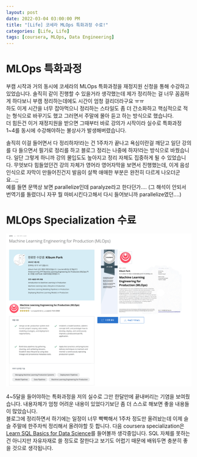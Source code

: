 ```yaml
---
layout: post
date: 2022-03-04 03:00:00 PM
title: "[Life] 코세라 MLOps 특화과정 수료!"
categories: [Life, Life]
tags: [coursera, MLOps, Data Engineering]
---
```


# MLOps 특화과정

부캠 시작과 거의 동시에 코세라의 MLOps 특화과정을 재정지원 신청을 통해 수강하고 있었습니다. 솔직히 같이 진행할 수 있을거라 생각했는데 제가 정리하는 걸 너무 꼼꼼하게 하다보니 부캠 정리하는데에도 시간이 엄청 걸리더라구요 ㅠㅠ  
하도 이게 시간을 너무 잡아먹으니 정리하는 스타일도 좀 더 간소화하고 핵심적으로 적는 형식으로 바꾸기도 했고 그러면서 주말에 몰아 듣고 하는 방식으로 했습니다.  
더 힘든건 이거 재정지원을 받으면 그때부터 바로 강의가 시작이라 실수로 특화과정 1~4를 동시에 수강해야하는 불상사가 발생해버렸습니다.

솔직히 이걸 들어면서 다 정리하자!라는 건 1주차가 끝나고 욕심이란걸 깨닫고 일단 강의를 다 들으면서 필기로 정리를 하고 블로그 정리는 나중에 하자!라는 방식으로 바꿨습니다. 일단 그렇게 하니까 강의 몰입도도 높아지고 정리 자체도 집중하게 될 수 있었습니다. 무엇보다 힘들었던건 강의 자체가 영어라 영어자막을 보면서 진행했는데, 이게 음성인식으로 자막이 만들어진건지 발음이 살짝 애매한 부분은 완전히 다르게 나오더군요...;;  
예를 들면 문맥상 보면 parallelize인데 paralyze라고 한다던가.... (그 해석이 안되서 번역기를 돌렸더니 자꾸 뭘 마비시킨다고해서 다시 들어보니까 parallelize였던....)

# MLOps Specialization 수료

![](/image/Life/mlopsspecial.png)

4~5달을 들어야하는 특화과정을 저의 실수로 그만 한달만에 끝내버리는 기염을 보여줬습니다. 내용자체가 엄청 어려운 내용이 있었다기보단 좀 더 스스로 해보면 좋을 내용들이 많았습니다.  
블로그에 정리하면서 하기에는 일정이 너무 빡빡해서 1주차 정도만 올려놨는데 이제 슬슬 주말에 한주차씩 정리해서 올려야할 듯 합니다. 다음 coursera specialization은 [Learn SQL Basics for Data Science](https://www.coursera.org/specializations/learn-sql-basics-data-science)를 들어볼까 생각중입니다. SQL 자체를 못하는건 아니지만 자유자재로 쓸 정도로 잘한다고 보기도 어렵기 때문에 배워두면 충분히 좋을 것으로 생각됩니다.